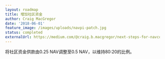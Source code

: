 ```yaml
---
layout: roadmap
title: 增加社区资金
author: Craig MacGregor
date: '2018-06-01'
feature_image: /images/uploads/navpi-patch.jpg
status: completed
externalUrl: https://medium.com/@craig.b.macgregor/next-steps-for-navcoin-core-e7fa9541dca9
---
```


将社区资金供款由0.25 NAV调整至0.5 NAV，以维持80:20的比例。
